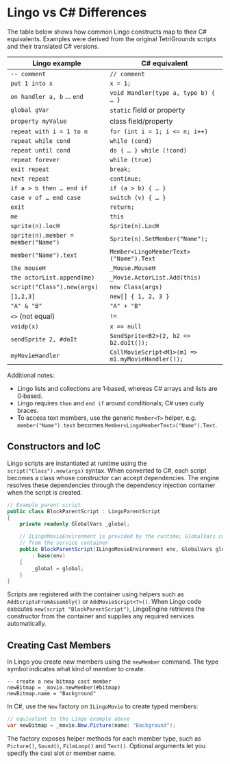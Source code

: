 # Lingo vs C# Differences

The table below shows how common Lingo constructs map to their C# equivalents.
Examples were derived from the original TetriGrounds scripts and their
translated C# versions.

| Lingo example | C# equivalent |
|---------------|---------------|
| `-- comment` | `// comment` |
| `put 1 into x` | `x = 1;` |
| `on handler a, b` … `end` | `void Handler(type a, type b) { … }` |
| `global gVar` | `static` field or property |
| `property myValue` | class field/property |
| `repeat with i = 1 to n` | `for (int i = 1; i <= n; i++)` |
| `repeat while cond` | `while (cond)` |
| `repeat until cond` | `do { … } while (!cond)` |
| `repeat forever` | `while (true)` |
| `exit repeat` | `break;` |
| `next repeat` | `continue;` |
| `if a > b then … end if` | `if (a > b) { … }` |
| `case v of … end case` | `switch (v) { … }` |
| `exit` | `return;` |
| `me` | `this` |
| `sprite(n).locH` | `Sprite(n).LocH` |
| `sprite(n).member = member("Name")` | `Sprite(n).SetMember("Name");` |
| `member("Name").text` | `Member<LingoMemberText>("Name").Text` |
| `the mouseH` | `_Mouse.MouseH` |
| `the actorList.append(me)` | `_Movie.ActorList.Add(this)` |
| `script("Class").new(args)` | `new Class(args)` |
| `[1,2,3]` | `new[] { 1, 2, 3 }` |
| `"A" & "B"` | `"A" + "B"` |
| `<>` (not equal) | `!=` |
| `voidp(x)` | `x == null` |
| `sendSprite 2, #doIt` | `SendSprite<B2>(2, b2 => b2.doIt());` |
| `myMovieHandler` | `CallMovieScript<M1>(m1 => m1.myMovieHandler());` |

Additional notes:

- Lingo lists and collections are 1‑based, whereas C# arrays and lists are
  0‑based.
- Lingo requires `then` and `end if` around conditionals; C# uses curly braces.
- To access text members, use the generic `Member<T>` helper, e.g.
  `member("Name").text` becomes `Member<LingoMemberText>("Name").Text`.

## Constructors and IoC

Lingo scripts are instantiated at runtime using the `script("Class").new(args)`
syntax. When converted to C#, each script becomes a class whose constructor can
accept dependencies. The engine resolves these dependencies through the
dependency injection container when the script is created.

```csharp
// Example parent script
public class BlockParentScript : LingoParentScript
{
    private readonly GlobalVars _global;

    // ILingoMovieEnvironment is provided by the runtime; GlobalVars comes
    // from the service container
    public BlockParentScript(ILingoMovieEnvironment env, GlobalVars global)
        : base(env)
    {
        _global = global;
    }
}
```

Scripts are registered with the container using helpers such as
`AddScriptsFromAssembly()` or `AddMovieScript<T>()`. When Lingo code executes
`new(script "BlockParentScript")`, LingoEngine retrieves the constructor from the
container and supplies any required services automatically.


## Creating Cast Members

In Lingo you create new members using the `newMember` command. The type symbol indicates what kind of member to create.

```lingo
-- create a new bitmap cast member
newBitmap = _movie.newMember(#bitmap)
newBitmap.name = "Background"
```

In C#, use the `New` factory on `ILingoMovie` to create typed members:

```csharp
// equivalent to the Lingo example above
var newBitmap = _movie.New.Picture(name: "Background");
```

The factory exposes helper methods for each member type, such as `Picture()`, `Sound()`, `FilmLoop()` and `Text()`. Optional arguments let you specify the cast slot or member name.

